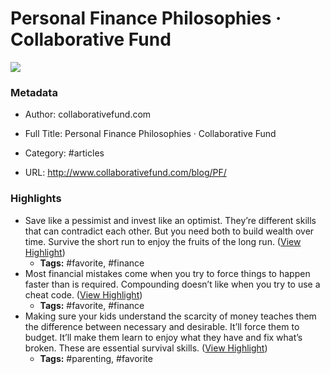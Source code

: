 # Personal Finance Philosophies · Collaborative Fund

![](https://readwise-assets.s3.amazonaws.com/static/images/article0.00998d930354.png)

### Metadata

- Author: collaborativefund.com
- Full Title: Personal Finance Philosophies · Collaborative Fund
- Category: #articles


- URL: http://www.collaborativefund.com/blog/PF/

### Highlights

- Save like a pessimist and invest like an optimist. They’re different skills that can contradict each other. But you need both to build wealth over time. Survive the short run to enjoy the fruits of the long run. ([View Highlight](https://instapaper.com/read/1382144305/15327035))
    - **Tags:** #favorite, #finance
- Most financial mistakes come when you try to force things to happen faster than is required. Compounding doesn’t like when you try to use a cheat code. ([View Highlight](https://instapaper.com/read/1382144305/15327045))
    - **Tags:** #favorite, #finance
- Making sure your kids understand the scarcity of money teaches them the difference between necessary and desirable. It’ll force them to budget. It’ll make them learn to enjoy what they have and fix what’s broken. These are essential survival skills. ([View Highlight](https://instapaper.com/read/1382144305/15327051))
    - **Tags:** #parenting, #favorite
